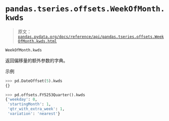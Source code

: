 # `pandas.tseries.offsets.WeekOfMonth.kwds`

> 原文：[`pandas.pydata.org/docs/reference/api/pandas.tseries.offsets.WeekOfMonth.kwds.html`](https://pandas.pydata.org/docs/reference/api/pandas.tseries.offsets.WeekOfMonth.kwds.html)

```py
WeekOfMonth.kwds
```

返回偏移量的额外参数的字典。

示例

```py
>>> pd.DateOffset(5).kwds
{} 
```

```py
>>> pd.offsets.FY5253Quarter().kwds
{'weekday': 0,
 'startingMonth': 1,
 'qtr_with_extra_week': 1,
 'variation': 'nearest'} 
```
